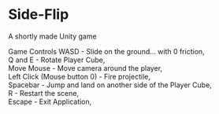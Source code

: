 # Side-Flip
A shortly made Unity game

Game Controls
WASD - Slide on the ground... with 0 friction,    
Q and E - Rotate Player Cube,    
Move Mouse - Move camera around the player,    
Left Click (Mouse button 0) - Fire projectile,    
Spacebar - Jump and land on another side of the Player Cube,    
R - Restart the scene,    
Escape - Exit Application,    
